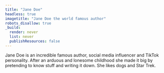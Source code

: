 ```yaml
---
title: "Jane Doe"
headless: true
imagetitle: "Jane Doe the world famous author"
robots_disallow: true
_build:
  render: never
  list: never
  publishResources: false
---
```


Jane Doe is an incredible famous author, social media influencer and TikTok personality. After an arduous and lonesome childhood she made it big by pretending to know stuff and writing it down. She likes dogs and Star Trek.
